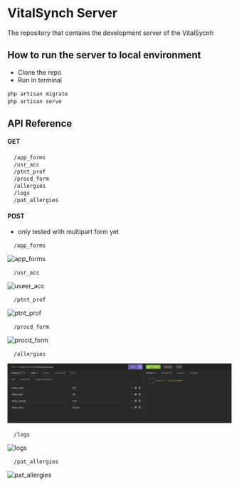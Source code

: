 # VitalSynch Server

The repository that contains the development server of the VitalSycnh

## How to run the server to local environment

- Clone the repo
- Run in terminal

```bash
php artisan migrate
php artisan serve
```

## API Reference
#### GET

```http
  /app_forms
  /usr_acc
  /ptnt_prof
  /procd_form
  /allergies
  /logs
  /pat_allergies
```

#### POST
* only tested with multipart form yet

```http
  /app_forms
```
![app_forms](https://github.com/laefy/VitalSynch-server/raw/main/screenshots/post-app_forms.png)

```http
  /usr_acc
```
![useer_acc](https://github.com/laefy/VitalSynch-server/raw/main/screenshots/post-user_acc.png)

```http
  /ptnt_prof
```
![ptnt_prof](https://github.com/laefy/VitalSynch-server/raw/main/screenshots/post-ptnt_prof.png)

```http
  /procd_form
```
![procd_form](https://github.com/laefy/VitalSynch-server/raw/main/screenshots/post-procd_form.png)

```http
  /allergies
```
![allergies](screenshots/post-allergies.png)

```http
  /logs
```
![logs](https://github.com/laefy/VitalSynch-server/raw/main/screenshots/post-logs.png)

```http
  /pat_allergies
```
![pat_allergies](https://github.com/laefy/VitalSynch-server/raw/main/screenshots/post-pat_allergies.png)

